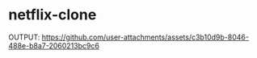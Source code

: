 # netflix-clone
OUTPUT:
https://github.com/user-attachments/assets/c3b10d9b-8046-488e-b8a7-2060213bc9c6

